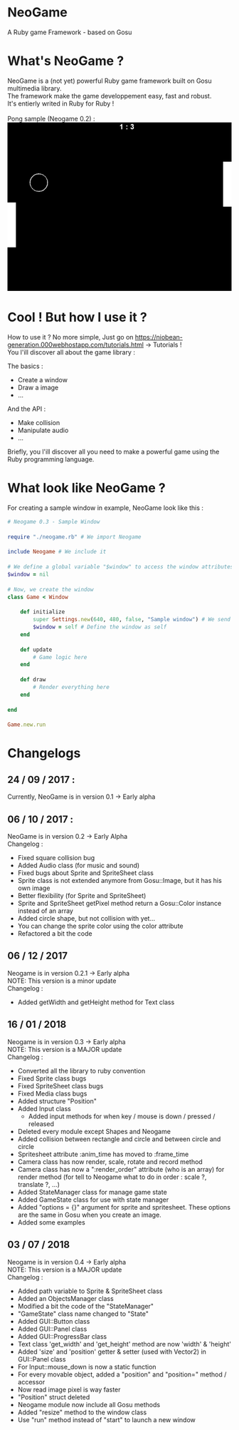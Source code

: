 # NeoGame
A Ruby game Framework - based on Gosu<br />

# What's NeoGame ?
NeoGame is a (not yet) powerful Ruby game framework built on Gosu multimedia library. <br />
The framework make the game developpement easy, fast and robust. <br />
It's entierly writed in Ruby for Ruby ! <br />
<br />Pong sample (Neogame 0.2) :<br />
![alt text](https://github.com/D3nX/NeoGame/blob/master/pong_screenshot.png)

# Cool ! But how I use it ?
How to use it ? No more simple, Just go on https://niobean-generation.000webhostapp.com/tutorials.html -> Tutorials ! <br />
You l'ill discover all about the game library : <br />

The basics :
- Create a window
- Draw a image
- ...

And the API :
- Make collision
- Manipulate audio
- ... 

Briefly, you l'ill discover all you need to make a powerful game using the Ruby programming language.

# What look like NeoGame ?

For creating a sample window in example, NeoGame look like this :

```ruby
# Neogame 0.3 - Sample Window

require "./neogame.rb" # We import Neogame

include Neogame # We include it

# We define a global variable "$window" to access the window attributes
$window = nil

# Now, we create the window
class Game < Window

	def initialize
		super Settings.new(640, 480, false, "Sample window") # We send the properties in order to create the window
		$window = self # Define the window as self
	end

	def update
		# Game logic here
	end

	def draw
		# Render everything here
	end

end

Game.new.run
```

# Changelogs
## 24 / 09 / 2017 :
Currently, NeoGame is in version 0.1 -> Early alpha

## 06 / 10 / 2017 :
NeoGame is in version 0.2 -> Early Alpha<br />
Changelog :
- Fixed square collision bug
- Added Audio class (for music and sound)
- Fixed bugs about Sprite and SpriteSheet class
- Sprite class is not extended anymore from Gosu::Image, but it has his own image
- Better flexibility (for Sprite and SpriteSheet)
- Sprite and SpriteSheet getPixel method return a Gosu::Color instance instead of an array
- Added circle shape, but not collision with yet...
- You can change the sprite color using the color attribute
- Refactored a bit the code

## 06 / 12 / 2017
Neogame is in version 0.2.1 -> Early alpha<br />
NOTE: This version is a minor update<br />
Changelog :
- Added getWidth and getHeight method for Text class

## 16 / 01 / 2018
Neogame is in version 0.3 -> Early alpha<br />
NOTE: This version is a MAJOR update<br />
Changelog :
- Converted all the library to ruby convention
- Fixed Sprite class bugs
- Fixed SpriteSheet class bugs
- Fixed Media class bugs
- Added structure "Position"
- Added Input class
  - Added input methods for when key / mouse is down / pressed / released
- Deleted every module except Shapes and Neogame
- Added collision between rectangle and circle and between circle and circle
- Spritesheet attribute :anim_time has moved to :frame_time
- Camera class has now render, scale, rotate and record method
- Camera class has now a ":render_order" attribute (who is an array) for render method (for tell to Neogame what to do in order : scale ?, translate ?, ...)
- Added StateManager class for manage game state
- Added GameState class for use with state manager
- Added "options = {}" argument for sprite and spritesheet. These options are the same in Gosu when you create an image.
- Added some examples

## 03 / 07 / 2018
Neogame is in version 0.4 -> Early alpha<br />
NOTE: This version is a MAJOR update<br />
Changelog :
- Added path variable to Sprite & SpriteSheet class
- Added an ObjectsManager class
- Modified a bit the code of the "StateManager"
- "GameState" class name changed to "State"
- Added GUI::Button class
- Added GUI::Panel class
- Added GUI::ProgressBar class
- Text class 'get_width' and 'get_height' method are now 'width' & 'height'
- Added 'size' and 'position' getter & setter (used with Vector2) in GUI::Panel class
- For Input::mouse_down is now a static function
- For every movable object, added a "position" and "position=" method / accessor
- Now read image pixel is way faster
- "Position" struct deleted
- Neogame module now include all Gosu methods
- Added "resize" method to the window class
- Use "run" method instead of "start" to launch a new window
